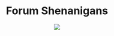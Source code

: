 <h1 align="center">Forum Shenanigans</h1>
<div align="center"><img src="[https://static.vecteezy.com/system/resources/thumbnails/002/082/093/small/cute-shiba-inu-dog-paws-up-over-wall-illustration-vector.jpg]" /></div>
